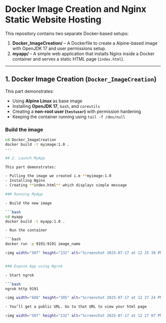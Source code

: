 # Docker Image Creation and Nginx Static Website Hosting

This repository contains two separate Docker-based setups:

1. **Docker_ImageCreation/** – A Dockerfile to create a Alpine-based image with OpenJDK 17 and user permissions setup.
2. **myapp/** – A simple web application that installs Nginx inside a Docker container and serves a static HTML page (`index.html`).
---

## 1. Docker Image Creation (`Docker_ImageCreation`)

This part demonstrates:

- Using **Alpine Linux** as base image
- Installing **OpenJDK 17**, `bash`, and `coreutils`
- Creating a **non-root user (`testuser`)** with permission hardening
- Keeping the container running using `tail -f /dev/null`

### Build the image

```bash
cd Docker_ImageCreation
docker build -t myimage:1.0 .
---

## 2. Launch MyApp

This part demonstrates:

- Pulling the image we created i.e **myimage:1.0
- Installing Nginx
- Creating **index.html** which displays simple message

### Running MyApp

- Build the new image

```bash
cd myapp
docker build -t myapp:1.0 .

- Run the container

```bash
docker run -p 9191:9191 image_name

<img width="507" height="232" alt="Screenshot 2025-07-17 at 12 25 39 PM" src="https://github.com/user-attachments/assets/17e48e67-3f1a-477a-9444-d0fc87e6867b" />


### Expose App using Ngrok

- Start ngrok

```bash
ngrok http 9191

<img width="688" height="305" alt="Screenshot 2025-07-17 at 12 27 24 PM" src="https://github.com/user-attachments/assets/702e7e3a-f6ec-43ed-b27d-27a14fcf84f3" />

- You’ll get a public URL. Go to that URL to view your html page

<img width="507" height="232" alt="Screenshot 2025-07-17 at 12 27 07 PM" src="https://github.com/user-attachments/assets/d4d64208-b185-4fc9-aa0b-19f1400ab90f" />







